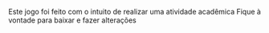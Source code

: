 Este jogo foi feito com o intuito de realizar uma atividade acadêmica
Fique à vontade para baixar e fazer alterações

